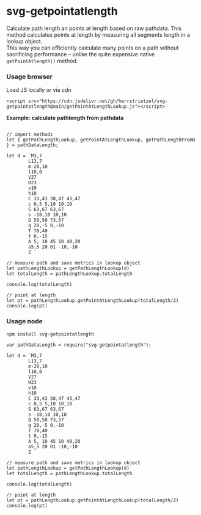# svg-getpointatlength
Calculate path length an points at length based on raw pathdata. This method calculates points at length by measuring all segments length in a lookup object.  
This way you can efficiently calculate many points on a path without sacrificing performance – unlike the quite expensive native `getPointAtlength()` method.


### Usage browser

Load JS locally or via cdn
```
<script src="https://cdn.jsdelivr.net/gh/herrstrietzel/svg-getpointatlength@main/getPointAtLengthLookup.js"></script>

```

**Example: calculate pathlength from pathdata**  

```

// import methods
let { getPathLengthLookup, getPointAtLengthLookup, getPathLengthFromD } = pathDataLength;

let d = `M3,7 
        L13,7 
        m-20,10 
        l10,0 
        V27 
        H23 
        v10 
        h10
        C 33,43 38,47 43,47 
        c 0,5 5,10 10,10
        S 63,67 63,67       
        s -10,10 10,10
        Q 50,50 73,57
        q 20,-5 0,-10
        T 70,40
        t 0,-15
        A 5, 10 45 10 40,20  
        a5,5 20 01 -10,-10
        Z `

// measure path and save metrics in lookup object
let pathLengthLookup = getPathLengthLookup(d)
let totalLength = pathLengthLookup.totalLength

console.log(totalLength)

// point at length
let pt = pathLengthLookup.getPointAtLengthLookup(totalLength/2)
console.log(pt)
```


### Usage node  

```
npm install svg-getpointatlength
```

```
var pathDataLength = require("svg-getpointatlength");

let d = `M3,7 
        L13,7 
        m-20,10 
        l10,0 
        V27 
        H23 
        v10 
        h10
        C 33,43 38,47 43,47 
        c 0,5 5,10 10,10
        S 63,67 63,67       
        s -10,10 10,10
        Q 50,50 73,57
        q 20,-5 0,-10
        T 70,40
        t 0,-15
        A 5, 10 45 10 40,20  
        a5,5 20 01 -10,-10
        Z `

// measure path and save metrics in lookup object
let pathLengthLookup = getPathLengthLookup(d)
let totalLength = pathLengthLookup.totalLength

console.log(totalLength)

// point at length
let pt = pathLengthLookup.getPointAtLengthLookup(totalLength/2)
console.log(pt)
 
```
